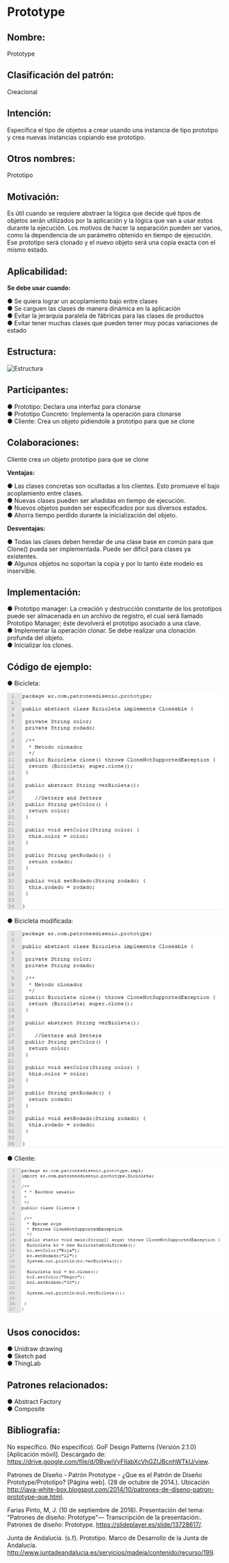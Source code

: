# Prototype

## Nombre:

Prototype

## Clasificación del patrón:

Creacional

## Intención:

Especifica el tipo de objetos a crear usando una instancia de tipo prototipo y crea nuevas
instancias copiando ese prototipo.

## Otros nombres:

Prototipo

## Motivación:

Es útil cuando se requiere abstraer la lógica que decide qué tipos de objetos serán utilizados por
la aplicación y la lógica que van a usar estos durante la ejecución. Los motivos de hacer la
separación pueden ser varios, como la dependencia de un parámetro obtenido en tiempo de
ejecución. Ese prototipo será clonado y el nuevo objeto será una copia exacta con el mismo
estado.

## Aplicabilidad:

**Se debe usar cuando:**

● Se quiera lograr un acoplamiento bajo entre clases  
● Se carguen las clases de manera dinámica en la aplicación  
● Evitar la jerarquía paralela de fábricas para las clases de productos  
● Evitar tener muchas clases que pueden tener muy pocas variaciones de estado  

## Estructura:

![Estructura](https://github.com/brayanpasa99/Patrones/blob/master/Patrones%20creacionales/Prototype/Im%C3%A1genes/Estructura.png)

## Participantes:

● Prototipo: Declara una interfaz para clonarse  
● Prototipo Concreto: Implementa la operación para clonarse  
● Cliente: Crea un objeto pidiendole a prototipo para que se clone  

## Colaboraciones:

Cliente crea un objeto prototipo para que se clone

**Ventajas:**

● Las clases concretas son ocultadas a los clientes. Esto promueve el bajo acoplamiento
entre clases.  
● Nuevas clases pueden ser añadidas en tiempo de ejecución.  
● Nuevos objetos pueden ser especificados por sus diversos estados.  
● Ahorra tiempo perdido durante la inicialización del objeto.  

**Desventajas:**

● Todas las clases deben heredar de una clase base en común para que Clone() pueda ser
implementada. Puede ser difícil para clases ya existentes.  
● Algunos objetos no soportan la copia y por lo tanto éste modelo es inservible.  

## Implementación:

● Prototipo manager: La creación y destrucción constante de los prototipos puede ser
almacenada en un archivo de registro, el cual será llamado Prototipo Manager; éste
devolverá el prototipo asociado a una clave.  
● Implementar la operación clonar. Se debe realizar una clonación profunda del objeto.  
● Inicializar los clones.  

## Código de ejemplo:

● Bicicleta:

![Bicicleta](https://github.com/brayanpasa99/Patrones/blob/master/Patrones%20creacionales/Prototype/Im%C3%A1genes/C%C3%B3digo%20de%20ejemplo%201.png)

● Bicicleta modificada:

![Bicicleta modificada](https://github.com/brayanpasa99/Patrones/blob/master/Patrones%20creacionales/Prototype/Im%C3%A1genes/C%C3%B3digo%20de%20ejemplo%201.png)

● Cliente:

![Cliente](https://github.com/brayanpasa99/Patrones/blob/master/Patrones%20creacionales/Prototype/Im%C3%A1genes/C%C3%B3digo%20de%20ejemplo%203.png)

## Usos conocidos:

● Unidraw drawing  
● Sketch pad  
● ThingLab  

## Patrones relacionados:

● Abstract Factory  
● Composite   

## Bibliografía:

No específico. (No específico). GoF Design Patterns (Versión 2.1.0) [Aplicación móvil].
Descargado de: ​https://drive.google.com/file/d/0BywiVyFlIabXcVhGZlJBcnhWTkU/view​.  

Patrones de Diseño - Patrón Prototype - ¿Que es el Patrón de Diseño Prototype/Prototipo?
[Página web]. (28 de octubre de 2014.). Ubicación
http://java-white-box.blogspot.com/2014/10/patrones-de-diseno-patron-prototype-que.html​.  

Farias Pinto, M, J. (10 de septiembre de 2018). Presentación del tema: "Patrones de diseño:
Prototype"— Transcripción de la presentación:. Patrones de diseño: Prototype.
https://slideplayer.es/slide/13728617/​.  

Junta de Andalucía. (s.f). Prototipo. Marco de Desarrollo de la Junta de Andalucía.
http://www.juntadeandalucia.es/servicios/madeja/contenido/recurso/199​.
